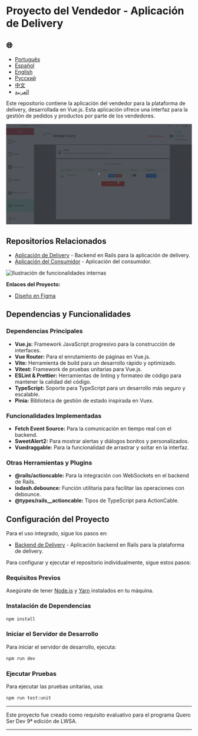 # Proyecto del Vendedor - Aplicación de Delivery

<h2>🌐</h2>
<ul>
  <li><a href="https://github.com/SamuelRocha91/seller_application" target="_blank">Português</a></li>
  <li><a href="https://github.com/SamuelRocha91/seller_application/blob/main/README_es.md" target="_blank">Español</a></li>
  <li><a href="https://github.com/SamuelRocha91/seller_application/blob/main/README_en.md" target="_blank">English</a></li>
  <li><a href="https://github.com/SamuelRocha91/seller_application/blob/main/README_ru.md" target="_blank">Русский</a></li>
  <li><a href="https://github.com/SamuelRocha91/seller_application/blob/main/README_ch.md" target="_blank">中文</a></li>
  <li><a href="https://github.com/SamuelRocha91/seller_application/blob/main/README_ar.md" target="_blank">العربية</a></li>
</ul>

Este repositorio contiene la aplicación del vendedor para la plataforma de delivery, desarrollada en Vue.js. Esta aplicación ofrece una interfaz para la gestión de pedidos y productos por parte de los vendedores.

![Ilustración de registro de usuario](./assets/internal.gif)

## Repositorios Relacionados

- [Aplicación de Delivery](https://github.com/SamuelRocha91/delivery_back) - Backend en Rails para la aplicación de delivery.
- [Aplicación del Consumidor](https://github.com/SamuelRocha91/consumy) - Aplicación del consumidor.

![Ilustración de funcionalidades internas](./assets/registerseller.gif)

**Enlaces del Proyecto:**

- [Diseño en Figma](https://www.figma.com/file/tS8r4eROXBknYixtDcijXd/Meu-portf%C3%B3lio?type=design&node-id=0-1&mode=design&t=pL6yJYx6lOSWBGdw-0)

## Dependencias y Funcionalidades

### Dependencias Principales

- **Vue.js:** Framework JavaScript progresivo para la construcción de interfaces.
- **Vue Router:** Para el enrutamiento de páginas en Vue.js.
- **Vite:** Herramienta de build para un desarrollo rápido y optimizado.
- **Vitest:** Framework de pruebas unitarias para Vue.js.
- **ESLint & Prettier:** Herramientas de linting y formateo de código para mantener la calidad del código.
- **TypeScript:** Soporte para TypeScript para un desarrollo más seguro y escalable.
- **Pinia:** Biblioteca de gestión de estado inspirada en Vuex.

### Funcionalidades Implementadas

- **Fetch Event Source:** Para la comunicación en tiempo real con el backend.
- **SweetAlert2:** Para mostrar alertas y diálogos bonitos y personalizados.
- **Vuedraggable:** Para la funcionalidad de arrastrar y soltar en la interfaz.

### Otras Herramientas y Plugins

- **@rails/actioncable:** Para la integración con WebSockets en el backend de Rails.
- **lodash.debounce:** Función utilitaria para facilitar las operaciones con debounce.
- **@types/rails__actioncable:** Tipos de TypeScript para ActionCable.

## Configuración del Proyecto

Para el uso integrado, sigue los pasos en:

- [Backend de Delivery](https://github.com/SamuelRocha91/delivery_back) - Aplicación backend en Rails para la plataforma de delivery.

Para configurar y ejecutar el repositorio individualmente, sigue estos pasos:

### Requisitos Previos

Asegúrate de tener [Node.js](https://nodejs.org/) y [Yarn](https://classic.yarnpkg.com/lang/en/docs/install/) instalados en tu máquina.

### Instalación de Dependencias

```sh
npm install
```

### Iniciar el Servidor de Desarrollo

Para iniciar el servidor de desarrollo, ejecuta:

```sh
npm run dev
```

### Ejecutar Pruebas

Para ejecutar las pruebas unitarias, usa:

```sh
npm run test:unit
```

---

Este proyecto fue creado como requisito evaluativo para el programa Quero Ser Dev 9ª edición de LWSA.

---